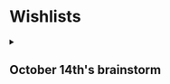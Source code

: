 # Wishlists

<details>
<summary>

## October 14th's brainstorm

</summary>

[Ayo](https://github.com/ayoreis), [Kako](https://github.com/Kako29-03), [Lukas](https://github.com/OrangoPontoTango), [Manni](https://github.com/mannireis), India, Kai, Ema and Elea.

### Ideas

<div><img width="500" src="https://github.com/ayoreis/wishlists/assets/84969551/7d17153a-f10e-4866-88c3-dfa59f812d18" /></div>

<br/>

- Item
  - Importance/priority
  - Images
  - Links, with different prices, and prefered link
  - Can be broad (eg any gaming related stuff)
  - Details (eg 16L air frier)
- Collections (eg keyboard and mouse) and if it's okay to only get one
- Negative items/details
- Cuppons/best place to buy
- Sharing an item, (eg "I want this too! Let's ask/buy it together") / "I and my
  family want this"
- Gift with other people
- Public, unlisted and private lists/groups
  - No login needed to see public and unlisted lists
- Printable
- Suggest item/detail
- Chats for each person/list/item
  - Expert assigned by user
- Give items
- Swap items
- How to make money
  - Use affiliate links
  - Sugested sponsored items
- Instead of followers/following -> good gifts given/good gifts received.

</details>
